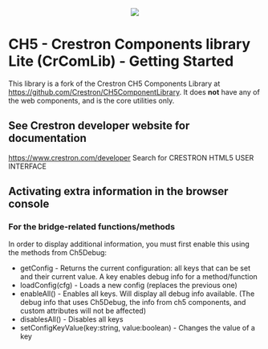 <p align="center">
  <img src="https://kenticoprod.azureedge.net/kenticoblob/crestron/media/crestron/generalsiteimages/crestron-logo.png">
</p>
 
# CH5 - Crestron Components library Lite (CrComLib) - Getting Started

This library is a fork of the Crestron CH5 Components Library at https://github.com/Crestron/CH5ComponentLibrary.
It does **not** have any of the web components, and is the core utilities only. 

## See Crestron developer website for documentation 
https://www.crestron.com/developer
Search for CRESTRON HTML5 USER INTERFACE 

## Activating extra information in the browser console

### For the bridge-related functions/methods

In order to display additional information, you must first enable this using the methods from Ch5Debug:
* getConfig - Returns the current configuration: all keys that can be set and their current value. A key enables debug info 
for a method/function
* loadConfig(cfg) - Loads a new config (replaces the previous one)
* enableAll() - Enables all keys. Will display all debug info available. (The debug info that uses Ch5Debug, the info 
from ch5 components, and custom attributes will not be affected)
* disablesAll() - Disables all keys
* setConfigKeyValue(key:string, value:boolean) - Changes the value of a key

